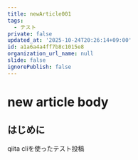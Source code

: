 ```yaml
---
title: newArticle001
tags:
  - テスト
private: false
updated_at: '2025-10-24T20:26:14+09:00'
id: a1a6a4a4ff7b8c1015e8
organization_url_name: null
slide: false
ignorePublish: false
---
```

# new article body

## はじめに
qiita cliを使ったテスト投稿
